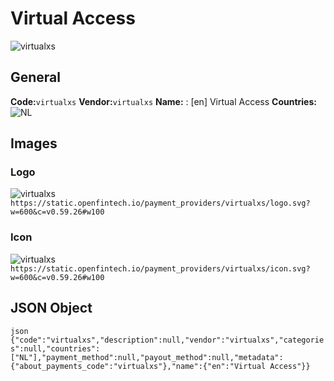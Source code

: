 # Virtual Access 
![virtualxs](https://static.openfintech.io/payment_providers/virtualxs/logo.svg?w=600&c=v0.59.26#w100) 
## General 
**Code:**`virtualxs` 
**Vendor:**`virtualxs` 
**Name:** 
:	[en] Virtual Access 
**Countries:** 
![NL](https://cdnjs.cloudflare.com/ajax/libs/flag-icon-css/3.3.0/flags/4x3/NL.svg#w24) 
 
## Images 
### Logo 
![virtualxs](https://static.openfintech.io/payment_providers/virtualxs/logo.svg?w=600&c=v0.59.26#w100) 
``` https://static.openfintech.io/payment_providers/virtualxs/logo.svg?w=600&c=v0.59.26#w100 ``` 
### Icon 
![virtualxs](https://static.openfintech.io/payment_providers/virtualxs/icon.svg?w=600&c=v0.59.26#w100) 
``` https://static.openfintech.io/payment_providers/virtualxs/icon.svg?w=600&c=v0.59.26#w100 ``` 
## JSON Object 
```json {"code":"virtualxs","description":null,"vendor":"virtualxs","categories":null,"countries":["NL"],"payment_method":null,"payout_method":null,"metadata":{"about_payments_code":"virtualxs"},"name":{"en":"Virtual Access"}} ``` 
